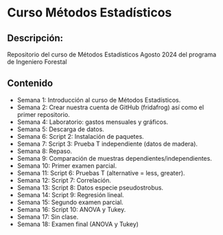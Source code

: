 # Curso Métodos Estadísticos
## Descripción: 
Repositorio del curso de Métodos Estadísticos Agosto 2024 del programa de Ingeniero Forestal

## Contenido
+ Semana 1: Introducción al curso de Métodos Estadísticos.
+ Semana 2: Crear nuestra cuenta de GitHub (fridafrog) así como el primer repositorio.
+ Semana 4: Laboratorio: gastos mensuales y gráficos.
+ Semana 5: Descarga de datos.
+ Semana 6: Script 2: Instalación de paquetes.
+ Semana 7: Script 3: Prueba T independiente (datos de madera).
+ Semana 8: Repaso.
+ Semana 9: Comparación de muestras dependientes/independientes.
+ Semana 10: Primer examen parcial.
+ Semana 11: Script 6: Pruebas T (alternative = less, greater).
+ Semana 12: Script 7: Correlación.
+ Semana 13: Script 8: Datos especie pseudostrobus.
+ Semana 14: Script 9: Regresión lineal.
+ Semana 15: Segundo examen parcial.
+ Semana 16: Script 10: ANOVA y Tukey.
+ Semana 17: Sin clase.
+ Semana 18: Examen final (ANOVA y Tukey)
